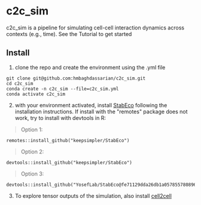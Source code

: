 # c2c_sim
c2c_sim is a pipeline for simulating cell-cell interaction dynamics across contexts (e.g., time). See the Tutorial to get started

## Install 
1. clone the repo and create the environment using the .yml file

```
git clone git@github.com:hmbaghdassarian/c2c_sim.git
cd c2c_sim
conda create -n c2c_sim --file=c2c_sim.yml
conda activate c2c_sim
```

2. with your environment activated, install [StabEco](https://rdrr.io/github/keepsimpler/StabEco/) following the installation instructions. If install with the "remotes" package does not work, try to install with devtools in R:

>Option 1:
```
remotes::install_github("keepsimpler/StabEco")
```

>Option 2: 
```
devtools::install_github("keepsimpler/StabEco")
```

>Option 3:
```
devtools::install_github("YosefLab/StabEco@fe71129dda26db1a0578557808960460e09201f6")
```
3. To explore tensor outputs of the simulation, also install [cell2cell](https://github.com/earmingol/cell2cell)